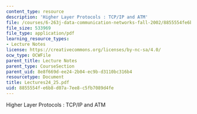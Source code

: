 ```yaml
---
content_type: resource
description: 'Higher Layer Protocols : TCP/IP and ATM'
file: /courses/6-263j-data-communication-networks-fall-2002/8855554fe6b8d07a7ee8c5fb7089d4fe_Lectures24_25.pdf
file_size: 533969
file_type: application/pdf
learning_resource_types:
- Lecture Notes
license: https://creativecommons.org/licenses/by-nc-sa/4.0/
ocw_type: OCWFile
parent_title: Lecture Notes
parent_type: CourseSection
parent_uid: 8e8f669d-ee24-2b04-ec9b-d3110bc316b4
resourcetype: Document
title: Lectures24_25.pdf
uid: 8855554f-e6b8-d07a-7ee8-c5fb7089d4fe
---
```

Higher Layer Protocols : TCP/IP and ATM